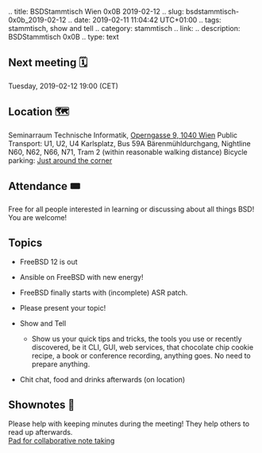 .. title: BSDStammtisch Wien 0x0B 2019-02-12
.. slug: bsdstammtisch-0x0b_2019-02-12
.. date: 2019-02-11 11:04:42 UTC+01:00
.. tags: stammtisch, show and tell
.. category: stammtisch
.. link: 
.. description: BSDStammtisch 0x0B
.. type: text


## Next meeting 🗓
Tuesday, 2019-02-12 19:00 (CET)

## Location 🗺
Seminarraum Technische Informatik, [Operngasse 9, 1040 Wien](https://www.openstreetmap.org/node/419270986#map=18/48.19964/16.36698&layers=C) Public Transport: U1, U2, U4    Karlsplatz, Bus 59A Bärenmühldurchgang, Nightline N60, N62, N66, N71, Tram 2 (within reasonable walking distance) Bicycle parking: [Just around the corner](https://www.openstreetmap.org/node/419270986#map=18/48.19964/16.36698&layers=C)


## Attendance 🎟
Free for all people interested in learning or discussing about all things BSD! You are welcome!


## Topics
- FreeBSD 12 is out
- Ansible on FreeBSD with new energy!
- FreeBSD finally starts with (incomplete) ASR patch.

- Please present your topic!
- Show and Tell
	- Show us your quick tips and tricks, the tools you use or recently discovered, be it CLI, GUI, web services, that chocolate chip cookie recipe, a book or conference recording, anything goes. No need to prepare anything.
- Chit chat, food and drinks afterwards (on location)


## Shownotes 📝
Please help with keeping minutes during the meeting! They help others to read up afterwards.  
[Pad for collaborative note taking](https://pads.c3w.at/code/#/2/code/edit/oAznk1j6U+DnNwX9l0jxrrJm/)
